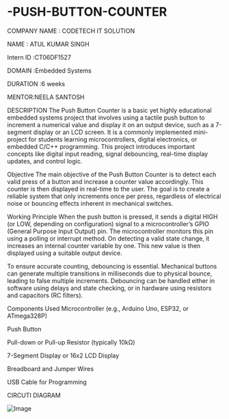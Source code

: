 # -PUSH-BUTTON-COUNTER

COMPANY NAME : CODETECH IT SOLUTION

NAME : ATUL KUMAR SINGH

Intern ID :CT06DF1527

DOMAIN :Embedded Systems

DURATION :6 weeks

MENTOR:NEELA SANTOSH

DESCRIPTION
The Push Button Counter is a basic yet highly educational embedded systems project that involves using a tactile push button to increment a numerical value and display it on an output device, such as a 7-segment display or an LCD screen. It is a commonly implemented mini-project for students learning microcontrollers, digital electronics, or embedded C/C++ programming. This project introduces important concepts like digital input reading, signal debouncing, real-time display updates, and control logic.

Objective
The main objective of the Push Button Counter is to detect each valid press of a button and increase a counter value accordingly. This counter is then displayed in real-time to the user. The goal is to create a reliable system that only increments once per press, regardless of electrical noise or bouncing effects inherent in mechanical switches.

Working Principle
When the push button is pressed, it sends a digital HIGH (or LOW, depending on configuration) signal to a microcontroller’s GPIO (General Purpose Input Output) pin. The microcontroller monitors this pin using a polling or interrupt method. On detecting a valid state change, it increases an internal counter variable by one. This new value is then displayed using a suitable output device.

To ensure accurate counting, debouncing is essential. Mechanical buttons can generate multiple transitions in milliseconds due to physical bounce, leading to false multiple increments. Debouncing can be handled either in software using delays and state checking, or in hardware using resistors and capacitors (RC filters).

Components Used
Microcontroller (e.g., Arduino Uno, ESP32, or ATmega328P)

Push Button

Pull-down or Pull-up Resistor (typically 10kΩ)

7-Segment Display or 16x2 LCD Display

Breadboard and Jumper Wires

USB Cable for Programming

CIRCUTI DIAGRAM

![Image](https://github.com/user-attachments/assets/b07bbec2-25b0-42b9-befa-38fc97763e2c)
